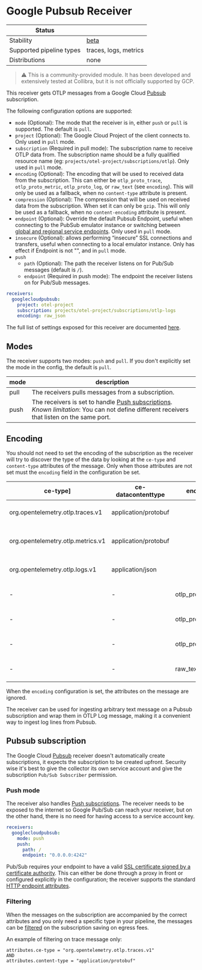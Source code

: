 # Google Pubsub Receiver

| Status                   |                       |
| ------------------------ |-----------------------|
| Stability                | [beta]                |
| Supported pipeline types | traces, logs, metrics |
| Distributions            | none                  |

> ⚠️ This is a community-provided module. It has been developed and extensively tested at Collibra, but it is not officially supported by GCP.
 
This receiver gets OTLP messages from a Google Cloud [Pubsub](https://cloud.google.com/pubsub) subscription.

The following configuration options are supported:

* `mode` (Optional): The mode that the receiver is in, either `push` or `pull` is supported. The default is `pull`.
* `project` (Optional): The Google Cloud Project of the client connects to. Only used in `pull` mode.
* `subscription` (Required in pull mode): The subscription name to receive OTLP data from. The subscription name  should be a 
  fully qualified resource name (eg: `projects/otel-project/subscriptions/otlp`). Only used in `pull` mode.
* `encoding` (Optional): The encoding that will be used to received data from the subscription. This can either be
  `otlp_proto_trace`, `otlp_proto_metric`, `otlp_proto_log`, or `raw_text` (see `encoding`).  This will only be used as 
  a fallback, when no `content-type` attribute is present.
* `compression` (Optional): The compression that will be used on received data from the subscription. When set it can 
  only be `gzip`. This will only be used as a fallback, when no `content-encoding` attribute is present.
* `endpoint` (Optional): Override the default Pubsub Endpoint, useful when connecting to the PubSub emulator instance
  or switching between [global and regional service endpoints](https://cloud.google.com/pubsub/docs/reference/service_apis_overview#service_endpoints). Only used in `pull` mode.
* `insecure` (Optional): allows performing “insecure” SSL connections and transfers, useful when connecting to a local
   emulator instance. Only has effect if Endpoint is not "", and in `pull` mode.
* `push`
  * `path` (Optional): The path the receiver listens on for Pub/Sub messages (default is `/`).
  * `endpoint` (Required in push mode): The endpoint the receiver listens on for Pub/Sub messages.

```yaml
receivers:
  googlecloudpubsub:
    project: otel-project
    subscription: projects/otel-project/subscriptions/otlp-logs
    encoding: raw_json
```

The full list of settings exposed for this receiver are documented [here](./config.go).

## Modes

The receiver supports two modes: `push` and `pull`. If you don't explicitly set the mode in the config, the default is `pull`.

| mode | description                                                                                                                                                                              |
|------|------------------------------------------------------------------------------------------------------------------------------------------------------------------------------------------|
| pull | The receivers pulls messages from a subscription.                                                                                                                                        |
| push | The receivers is set to handle [Push subscriptions](https://cloud.google.com/pubsub/docs/push). _Known limitation_: You can not define different receivers that listen on the same port. |

## Encoding

You should not need to set the encoding of the subscription as the receiver will try to discover the type of the data
by looking at the `ce-type` and `content-type` attributes of the message. Only when those attributes are not set 
must the `encoding` field in the configuration be set. 

| ce-type]                          | ce-datacontenttype   | encoding          | description                 |
|-----------------------------------|----------------------|-------------------|-----------------------------|
| org.opentelemetry.otlp.traces.v1  | application/protobuf |                   | Decode OTLP trace message   |
| org.opentelemetry.otlp.metrics.v1 | application/protobuf |                   | Decode OTLP metric message  |
| org.opentelemetry.otlp.logs.v1    | application/json     |                   | Decode OTLP log message     |
| -                                 | -                    | otlp_proto_trace  | Decode OTLP trace message   |
| -                                 | -                    | otlp_proto_metric | Decode OTLP trace message   |
| -                                 | -                    | otlp_proto_log    | Decode OTLP trace message   |
| -                                 | -                    | raw_text          | Wrap in an OTLP log message |

When the `encoding` configuration is set, the attributes on the message are ignored.

The receiver can be used for ingesting arbitrary text message on a Pubsub subscription and wrap them in OTLP Log
message, making it a convenient way to ingest log lines from Pubsub.

## Pubsub subscription

The Google Cloud [Pubsub](https://cloud.google.com/pubsub) receiver doesn't automatically create subscriptions, 
it expects the subscription to be created upfront. Security wise it's best to give the collector its own 
service account and give the subscription `Pub/Sub Subscriber` permission.

### Push mode

The receiver also handles [Push subscriptions](https://cloud.google.com/pubsub/docs/push). The receiver needs to be exposed to the internet so Google Pub/Sub can reach your receiver, but on the other hand, there is no need for having access to a service account key.

```yaml
receivers:
  googlecloudpubsub:
    mode: push
    push:
      path: /
      endpoint: "0.0.0.0:4242"
```

Pub/Sub requires your endpoint to have a valid [SSL certificate signed by a certificate authority](https://cloud.google.com/pubsub/docs/push#properties_of_a_push_subscription). This can either be done through a proxy in front or configured explicitly in the configuration; the receiver supports the standard [HTTP endpoint attributes](https://github.com/open-telemetry/opentelemetry-collector/blob/main/config/configtls/README.md).

### Filtering

When the messages on the subscription are accompanied by the correct attributes and you only need a specific
type in your pipeline, the messages can be [filtered](https://cloud.google.com/pubsub/docs/filtering) on the 
subscription saving on egress fees.

An example of filtering on trace message only: 
```
attributes.ce-type = "org.opentelemetry.otlp.traces.v1"
AND
attributes.content-type = "application/protobuf"
```

[beta]: https://github.com/open-telemetry/opentelemetry-collector#beta
